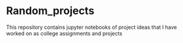 # Random_projects
This repository contains jupyter notebooks of project ideas that I have worked on as college assignments and projects
